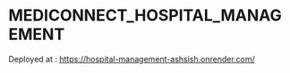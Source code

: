 ﻿# MEDICONNECT_HOSPITAL_MANAGEMENT
Deployed at :  https://hospital-management-ashsish.onrender.com/
